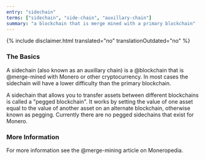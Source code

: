 ```yaml
---
entry: "sidechain"
terms: ["sidechain", "side-chain", "auxillary-chain"]
summary: "a blockchain that is merge mined with a primary blockchain"
---
```


{% include disclaimer.html translated="no" translationOutdated="no" %}

### The Basics

A sidechain (also known as an auxillary chain) is a @blockchain that is @merge-mined with Monero or other cryptocurrency. In most cases the sidechain will have a lower difficulty than the primary blockchain.

A sidechain that allows you to transfer assets between different blockchains is called a "pegged blockchain". It works by setting the value of one asset equal to the value of another asset on an alternate blockchain, otherwise known as pegging. Currently there are no pegged sidechains that exist for Monero.

### More Information

For more information see the @merge-mining article on Moneropedia.
